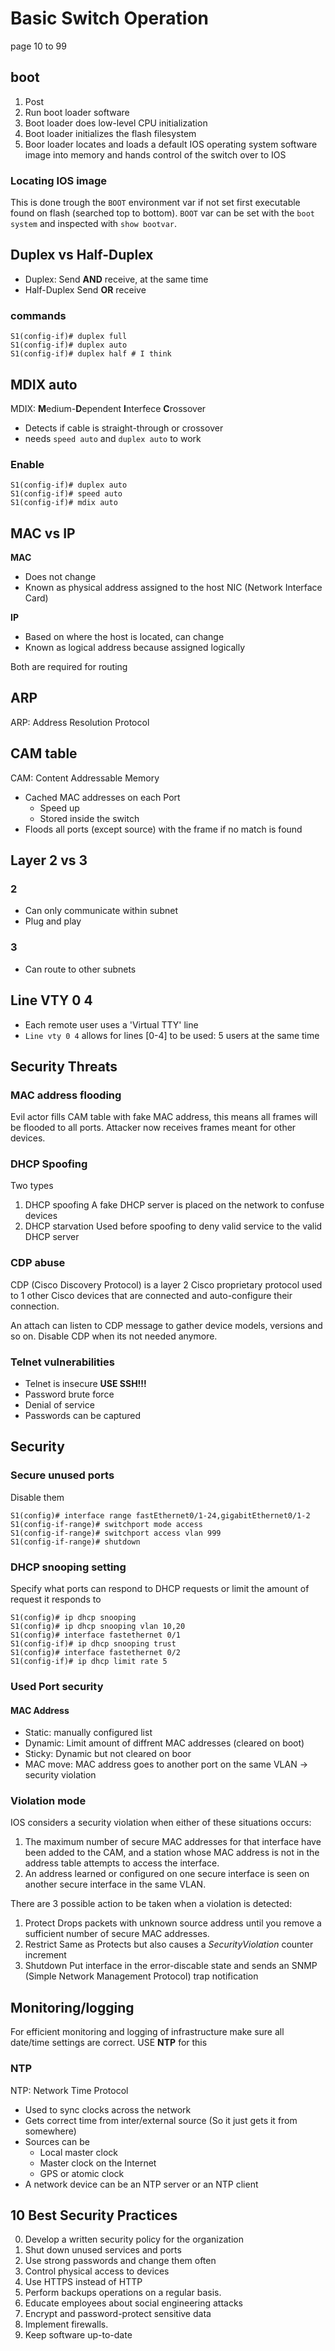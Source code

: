 # Basic Switch Operation
page 10 to 99

## boot
1. Post
2. Run  boot loader software
3. Boot loader does low-level CPU initialization
4. Boot loader initializes the flash filesystem
5. Boor loader locates and loads a default IOS operating system software image into memory and hands control of the switch over to IOS
### Locating IOS image
This is done trough the `BOOT` environment var if not set first executable found on flash (searched top to bottom).
`BOOT` var can be set with the `boot system` and inspected with `show bootvar`.


## Duplex vs Half-Duplex
- Duplex: Send **AND** receive, at the same time
- Half-Duplex Send **OR** receive

### commands
```ios
S1(config-if)# duplex full
S1(config-if)# duplex auto
S1(config-if)# duplex half # I think
```

## MDIX auto
MDIX: **M**edium-**D**ependent **I**nterfece **C**rossover
- Detects if cable is straight-through or crossover
- needs `speed auto` and `duplex auto` to work
### Enable
```ios
S1(config-if)# duplex auto
S1(config-if)# speed auto
S1(config-if)# mdix auto
```

## MAC vs IP
**MAC**
- Does not change
- Known as physical address assigned to the host NIC (Network Interface Card)

**IP**
- Based on where the host is located, can change
- Known as logical address because assigned logically

Both are required for routing

## ARP
ARP: Address Resolution Protocol

[comment]: <> (TODO: Explanation of ARP)

## CAM table
CAM: Content Addressable Memory

- Cached MAC addresses on each Port
  - Speed up
  - Stored inside the switch
- Floods all ports (except source) with the frame if no match is found

## Layer 2 vs 3
### 2
- Can only communicate within subnet
- Plug and play

### 3
- Can route to other subnets

## Line VTY 0 4
- Each remote user uses a 'Virtual TTY' line
- `Line vty 0 4` allows for lines [0-4] to be used: 5 users at the same time

## Security Threats
### MAC address flooding
Evil actor fills CAM table with fake MAC address, this means all frames will be flooded to all ports.
Attacker now receives frames meant for other devices.

[comment]: <> (TODO: mitigation?)

### DHCP Spoofing
Two types
1. DHCP spoofing
A fake DHCP server is placed on the network to confuse devices
2. DHCP starvation
Used before spoofing to deny valid service to the  valid DHCP server

### CDP abuse
CDP (Cisco Discovery Protocol) is a layer 2 Cisco proprietary protocol used to 1 other
Cisco devices that are connected and auto-configure their connection.

An attach can listen to CDP message to gather device models, versions and so on.
Disable CDP when its not needed anymore.

### Telnet vulnerabilities
- Telnet is insecure **USE SSH!!!**
- Password brute force
- Denial of service
- Passwords can be captured

## Security
### Secure unused ports
Disable them
```ios
S1(config)# interface range fastEthernet0/1-24,gigabitEthernet0/1-2
S1(config-if-range)# switchport mode access
S1(config-if-range)# switchport access vlan 999
S1(config-if-range)# shutdown
```

### DHCP snooping setting
Specify what ports can respond to DHCP requests or limit the amount of request it responds to
```ios
S1(config)# ip dhcp snooping
S1(config)# ip dhcp snooping vlan 10,20
S1(config)# interface fastethernet 0/1
S1(config-if)# ip dhcp snooping trust
S1(config)# interface fastethernet 0/2
S1(config-if)# ip dhcp limit rate 5
```

### Used Port security

[comment]: <> (TODO: Add commands for all actions below)
#### MAC Address
   - Static: manually configured list
   - Dynamic: Limit amount of diffrent MAC addresses (cleared on boot)
   - Sticky: Dynamic but not cleared on boor
   - MAC move: MAC address goes to another port on the same VLAN -> security violation

### Violation mode
IOS considers a security violation when either of these situations occurs:
1. The maximum number of secure MAC addresses for that interface have been added to the CAM,
    and a station whose MAC address is not in the address table attempts to access the interface.
2. An address learned or configured on one secure interface is seen on another secure interface in the
    same VLAN.
    
There are 3 possible action to be taken when a violation is detected:
1. Protect
   Drops packets with unknown source address until you remove a sufficient number of secure MAC addresses.
2. Restrict
   Same as Protects but also causes a _SecurityViolation_ counter increment
3. Shutdown
   Put interface in the error-discable state and sends an
   SNMP (Simple Network Management Protocol) trap notification

## Monitoring/logging
For efficient monitoring and logging of infrastructure make sure all date/time settings are correct.
USE **NTP** for this
### NTP
NTP: Network Time Protocol
- Used to sync clocks across the network
- Gets correct time from inter/external source (So it just gets it from somewhere)
- Sources can be
  - Local master clock
  - Master clock on the Internet
  - GPS or atomic clock
- A network device can be an NTP server or an NTP client

## 10 Best Security Practices
0. Develop a written security policy for the organization
1. Shut down unused services and ports
2. Use strong passwords and change them often
3. Control physical access to devices
4. Use HTTPS instead of HTTP
5. Perform backups operations on a regular basis.
6. Educate employees about social engineering attacks
7. Encrypt and password-protect sensitive data
8. Implement firewalls.
9. Keep software up-to-date

